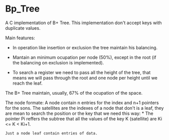 # Bp_Tree
A C implementation of B+ Tree. This implementation don't accept keys with duplicate values.

Main features:

 * In operation like insertion or exclusion the tree maintain his balancing.

 * Mantain an minimum ocupation per node (50%), except in the root (if the balancing on exclusion is implemented).

 * To search a register we need to pass all the height of the tree, that means we will pass through the root and one node per height until we reach the leaf.

The B+ Tree maintain, usually, 67% of the ocupation of the space.

The node formate:
	A node contain n entries for the index and n+1 pointers for the sons. The satellites are the indexes of a node that don't is a leaf, they are mean to search the position or the key that we need this way:
	* The pointer Pi reffers the subtree that all the values of the key K (satellite) are Ki <= K < Ki+1.

	Just a node leaf contain entries of data.
